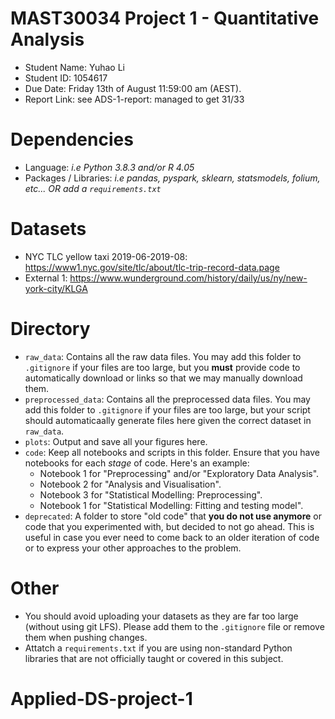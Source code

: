 # MAST30034 Project 1 - Quantitative Analysis
- Student Name: Yuhao Li
- Student ID: 1054617
- Due Date: Friday 13th of August 11:59:00 am (AEST).
- Report Link: see ADS-1-report: managed to get 31/33

# Dependencies
- Language: _i.e Python 3.8.3 and/or R 4.05_
- Packages / Libraries: _i.e pandas, pyspark, sklearn, statsmodels, folium, etc... OR add a `requirements.txt`_

# Datasets
- NYC TLC yellow taxi 2019-06-2019-08: https://www1.nyc.gov/site/tlc/about/tlc-trip-record-data.page
- External 1: https://www.wunderground.com/history/daily/us/ny/new-york-city/KLGA

# Directory
- `raw_data`: Contains all the raw data files. You may add this folder to `.gitignore` if your files are too large, but you **must** provide code to automatically download or links so that we may manually download them. 
- `preprocessed_data`: Contains all the preprocessed data files. You may add this folder to `.gitignore` if your files are too large, but your script should automaticaally generate files here given the correct dataset in `raw_data`.
- `plots`: Output and save all your figures here.
- `code`: Keep all notebooks and scripts in this folder. Ensure that you have notebooks for each _stage_ of code. Here's an example:
    - Notebook 1 for "Preprocessing" and/or "Exploratory Data Analysis".
    - Notebook 2 for "Analysis and Visualisation".
    - Notebook 3 for "Statistical Modelling: Preprocessing".
    - Notebook 1 for "Statistical Modelling: Fitting and testing model".
- `deprecated`: A folder to store "old code" that **you do not use anymore** or code that you experimented with, but decided to not go ahead. This is useful in case you ever need to come back to an older iteration of code or to express your other approaches to the problem.

# Other

- You should avoid uploading your datasets as they are far too large (without using git LFS). Please add them to the `.gitignore` file or remove them when pushing changes.
- Attatch a `requirements.txt` if you are using non-standard Python libraries that are not officially taught or covered in this subject. 
# Applied-DS-project-1

